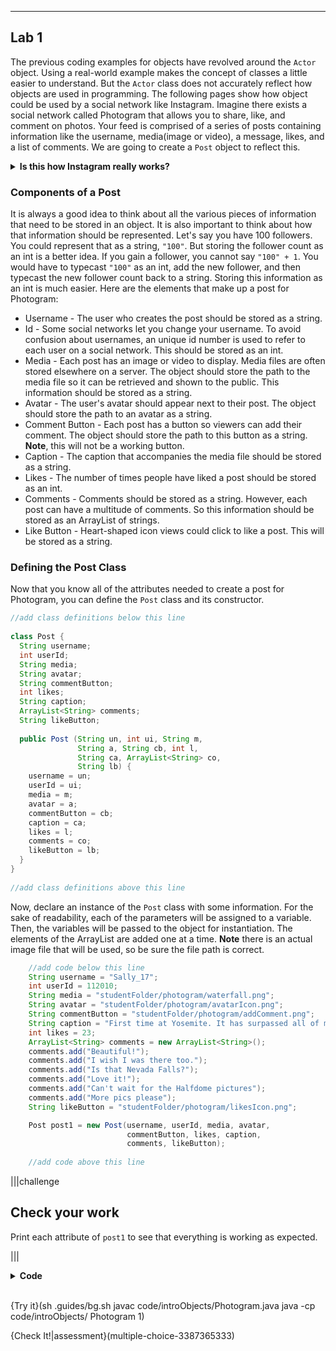 ----------

## Lab 1

The previous coding examples for objects have revolved around the `Actor` object. Using a real-world example makes the concept of classes a little easier to understand. But the `Actor` class does not accurately reflect how objects are used in programming. The following pages show how object could be used by a social network like Instagram. Imagine there exists a social network called Photogram that allows you to share, like, and comment on photos. Your feed is comprised of a series of posts containing information like the username, media(image or video), a message, likes, and a list of comments. We are going to create a `Post` object to reflect this.

<details>
  <summary><strong>Is this how Instagram really works?</strong></summary>No, not really. This is just an approximation. Facebook undoubtedly uses a more complex and robust system to store, manage, and display Instagram posts.
</details>

### Components of a Post

It is always a good idea to think about all the various pieces of information that need to be stored in an object. It is also important to think about how that information should be represented. Let's say you have 100 followers. You could represent that as a string, `"100"`. But storing the follower count as an int is a better idea. If you gain a follower, you cannot say `"100" + 1`. You would have to typecast `"100"` as an int, add the new follower, and then typecast the new follower count back to a string. Storing this information as an int is much easier. Here are the elements that make up a post for Photogram:
* Username - The user who creates the post should be stored as a string.
* Id - Some social networks let you change your username. To avoid confusion about usernames, an unique id number is used to refer to each user on a social network. This should be stored as an int.
* Media - Each post has an image or video to display. Media files are often stored elsewhere on a server. The object should store the path to the media file so it can be retrieved and shown to the public. This information should be stored as a string.
* Avatar - The user's avatar should appear next to their post. The object should store the path to an avatar as a string.
* Comment Button - Each post has a button so viewers can add their comment. The object should store the path to this button as a string. **Note**, this will not be a working button.
* Caption - The caption that accompanies the media file should be stored as a string.
* Likes - The number of times people have liked a post should be stored as an int.
* Comments - Comments should be stored as a string. However, each post can have a multitude of comments. So this information should be stored as an ArrayList of strings.
* Like Button - Heart-shaped icon views could click to like a post. This will be stored as a string.

### Defining the Post Class

Now that you know all of the attributes needed to create a post for Photogram, you can define the `Post` class and its constructor.

```java
//add class definitions below this line
    
class Post {
  String username;
  int userId;
  String media;
  String avatar;
  String commentButton;
  int likes;
  String caption;
  ArrayList<String> comments;
  String likeButton;
  
  public Post (String un, int ui, String m,
               String a, String cb, int l,
               String ca, ArrayList<String> co,
               String lb) {
    username = un;
    userId = ui;
    media = m;
    avatar = a;
    commentButton = cb;
    caption = ca;
    likes = l;
    comments = co;
    likeButton = lb;
  }
}
  
//add class definitions above this line
```

Now, declare an instance of the `Post` class with some information. For the sake of readability, each of the parameters will be assigned to a variable. Then, the variables will be passed to the object for instantiation. The elements of the ArrayList are added one at a time. **Note** there is an actual image file that will be used, so be sure the file path is correct.

```java
    //add code below this line
    String username = "Sally_17";
    int userId = 112010;
    String media = "studentFolder/photogram/waterfall.png";
    String avatar = "studentFolder/photogram/avatarIcon.png";
    String commentButton = "studentFolder/photogram/addComment.png";
    String caption = "First time at Yosemite. It has surpassed all of my expectations.";
    int likes = 23;
    ArrayList<String> comments = new ArrayList<String>();
    comments.add("Beautiful!");
    comments.add("I wish I was there too.");
    comments.add("Is that Nevada Falls?");
    comments.add("Love it!");
    comments.add("Can't wait for the Halfdome pictures");
    comments.add("More pics please");
    String likeButton = "studentFolder/photogram/likesIcon.png";

    Post post1 = new Post(username, userId, media, avatar,
                          commentButton, likes, caption,
                          comments, likeButton);
    
    //add code above this line
```

|||challenge
## Check your work
Print each attribute of `post1` to see that everything is working as expected.

|||

<details>
  <summary><strong>Code</strong></summary>
  
  ```java
  import javax.swing.*;
  import java.awt.*;
  import java.util.*; 

  //add class definitions below this line

  class Post {
    String username;
    int userId;
    String media;
    String avatar;
    String commentButton;
    int likes;
    String caption;
    ArrayList<String> comments;
    String likeButton;

    public Post (String un, int ui, String m,
                 String a, String cb, int l,
                 String ca, ArrayList<String> co,
                 String lb) {
      username = un;
      userId = ui;
      media = m;
      avatar = a;
      commentButton = cb;
      caption = ca;
      likes = l;
      comments = co;
      likeButton = lb;
    }
  }

  //add class definitions above this line

  public class Photogram {
    public static void main(String[] args) {

      //add code below this line
      String username = "Sally_17";
      int userId = 112010;
      String media = "studentFolder/photogram/waterfall.png";
      String avatar = "studentFolder/photogram/avatarIcon.png";
      String commentButton = "studentFolder/photogram/addComment.png";
      String caption = "First time at Yosemite. It has surpassed all of my expectations.";
      int likes = 23;
      ArrayList<String> comments = new ArrayList<String>();
      comments.add("Beautiful!");
      comments.add("I wish I was there too.");
      comments.add("Is that Nevada Falls?");
      comments.add("Love it!");
      comments.add("Can't wait for the Halfdome pictures");
      comments.add("More pics please");
      String likeButton = "studentFolder/photogram/likesIcon.png";

      Post post1 = new Post(username, userId, media, avatar,
                            commentButton, likes, caption,
                            comments, likeButton);

      System.out.println(post1.username);
      System.out.println(post1.userId);
      System.out.println(post1.media);
      System.out.println(post1.avatar);
      System.out.println(post1.commentButton);
      System.out.println(post1.caption);
      System.out.println(post1.likes);
      System.out.println(post1.comments);
      System.out.println(post1.likeButton);

      //add code above this line
    }
  }
  ```
</details><br>

{Try it}(sh .guides/bg.sh javac code/introObjects/Photogram.java java -cp code/introObjects/ Photogram 1)
  
{Check It!|assessment}(multiple-choice-3387365333)
